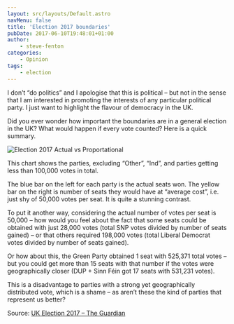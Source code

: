 ```yaml
---
layout: src/layouts/Default.astro
navMenu: false
title: 'Election 2017 boundaries'
pubDate: 2017-06-10T19:48:01+01:00
author:
    - steve-fenton
categories:
    - Opinion
tags:
    - election
---
```


I don’t “do politics” and I apologise that this is political – but not in the sense that I am interested in promoting the interests of any particular political party. I just want to highlight the flavour of democracy in the UK.

Did you ever wonder how important the boundaries are in a general election in the UK? What would happen if every vote counted? Here is a quick summary.

![Election 2017 Actual vs Proportational](https://www.stevefenton.co.uk/wp-content/uploads/2017/06/election-2017.png)

This chart shows the parties, excluding “Other”, “Ind”, and parties getting less than 100,000 votes in total.

The blue bar on the left for each party is the actual seats won. The yellow bar on the right is number of seats they would have at “average cost”, i.e. just shy of 50,000 votes per seat. It is quite a stunning contrast.

To put it another way, considering the actual number of votes per seat is 50,000 – how would you feel about the fact that some seats could be obtained with just 28,000 votes (total SNP votes divided by number of seats gained) – or that others required 198,000 votes (total Liberal Democrat votes divided by number of seats gained).

Or how about this, the Green Party obtained 1 seat with 525,371 total votes – but you could get more than 15 seats with that number if the votes were geographically closer (DUP + Sinn Féin got 17 seats with 531,231 votes).

This is a disadvantage to parties with a strong yet geographically distributed vote, which is a shame – as aren’t these the kind of parties that represent us better?

Source: [UK Election 2017 – The Guardian](https://www.theguardian.com/politics/ng-interactive/2017/jun/08/live-uk-election-results-in-full-2017)